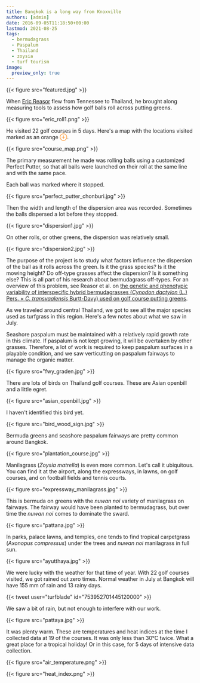 ```yaml
---
title: Bangkok is a long way from Knoxville
authors: [admin]
date: 2016-09-05T11:18:50+00:00
lastmod: 2021-08-25
tags:
  - bermudagrass
  - Paspalum
  - Thailand
  - zoysia
  - turf tourism
image: 
  preview_only: true
---
```


{{< figure src="featured.jpg" >}}

When [Eric Reasor](https://twitter.com/turfblade) flew from Tennessee to Thailand, he brought along measuring tools to assess how golf balls roll across putting greens.

{{< figure src="eric_roll1.png" >}}

He visited 22 golf courses in 5 days. Here's a map with the locations visited marked as an orange <span style="color: #ff7f00;">⊕</span>.

{{< figure src="course_map.png" >}}

The primary measurement he made was rolling balls using a customized Perfect Putter, so that all balls were launched on their roll at the same line and with the same pace.

Each ball was marked where it stopped.

{{< figure src="perfect_putter_chonburi.jpg" >}}

Then the width and length of the dispersion area was recorded. Sometimes the balls dispersed a lot before they stopped.

{{< figure src="dispersion1.jpg" >}}

On other rolls, or other greens, the dispersion was relatively small.

{{< figure src="dispersion2.jpg" >}}

The purpose of the project is to study what factors influence the dispersion of the ball as it rolls across the green. Is it the grass species? Is it the mowing height? Do off-type grasses affect the dispersion? Is it something else? This is all part of his research about bermudagrass off-types. For an overview of this problem, see Reasor et al. on [the genetic and phenotypic variability of interspecific hybrid bermudagrasses (_Cynodon dactylon_ (L.) Pers. × _C. transvaalensis_ Burtt-Davy) used on golf course putting greens](https://doi.org/10.1007/s00425-016-2573-8).

As we traveled around central Thailand, we got to see all the major species used as turfgrass in this region. Here's a few notes about what we saw in July.

Seashore paspalum must be maintained with a relatively rapid growth rate in this climate. If paspalum is not kept growing, it will be overtaken by other grasses. Therefore, a lot of work is required to keep paspalum surfaces in a playable condition, and we saw verticutting on paspalum fairways to manage the organic matter.

{{< figure src="fwy_graden.jpg" >}}

There are lots of birds on Thailand golf courses. These are Asian openbill and a little egret.

{{< figure src="asian_openbill.jpg" >}}

I haven't identified this bird yet.

{{< figure src="bird_wood_sign.jpg" >}}

Bermuda greens and seashore paspalum fairways are pretty common around Bangkok.

{{< figure src="plantation_course.jpg" >}}

Manilagrass (*Zoysia matrella*) is even more common. Let's call it ubiquitous. You can find it at the airport, along the expressways, in lawns, on golf courses, and on football fields and tennis courts.

{{< figure src="expressway_manilagrass.jpg" >}}

This is bermuda on greens with the _nuwan noi_ variety of manilagrass on fairways. The fairway would have been planted to bermudagrass, but over time the _nuwan noi_ comes to dominate the sward.

{{< figure src="pattana.jpg" >}}

In parks, palace lawns, and temples, one tends to find tropical carpetgrass (_Axonopus compressus_) under the trees and _nuwan noi_ manilagrass in full sun. 

{{< figure src="ayutthaya.jpg" >}}

We were lucky with the weather for that time of year. With 22 golf courses visited, we got rained out zero times. Normal weather in July at Bangkok will have 155 mm of rain and 13 rainy days.

{{< tweet user="turfblade" id="753952701445120000" >}}

We saw a bit of rain, but not enough to interfere with our work.

{{< figure src="pattaya.jpg" >}}

It was plenty warm. These are temperatures and heat indices at the time I collected data at 19 of the courses. It was only less than 30°C twice. What a great place for a tropical holiday! Or in this case, for 5 days of intensive data collection.

{{< figure src="air_temperature.png" >}}

{{< figure src="heat_index.png" >}}
